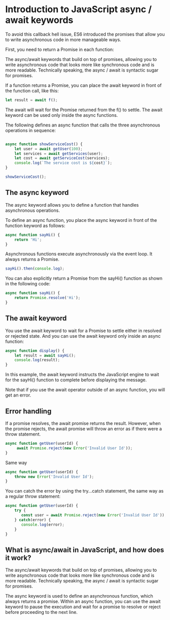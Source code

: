 # Introduction to JavaScript async / await keywords
To avoid this callback hell issue, ES6 introduced the promises that allow you to write asynchronous code in more manageable ways.

First, you need to return a Promise in each function:

The async/await keywords that build on top of promises, allowing you to write asynchronous code that looks more like synchronous code and is more readable. Technically speaking, the async / await is syntactic sugar for promises.

If a function returns a Promise, you can place the await keyword in front of the function call, like this:

```javascript
let result = await f();
```

The await will wait for the Promise returned from the f() to settle. The await keyword can be used only inside the async functions.

The following defines an async function that calls the three asynchronous operations in sequence:

```javascript

async function showServiceCost() {
    let user = await getUser(100);
    let services = await getServices(user);
    let cost = await getServiceCost(services);
    console.log(`The service cost is ${cost}`);
}

showServiceCost();
```

## The async keyword
The async keyword allows you to define a function that handles asynchronous operations.

To define an async function, you place the async keyword in front of the function keyword as follows:

```javascript
async function sayHi() {
    return 'Hi';
}
```

Asynchronous functions execute asynchronously via the event loop. It always returns a Promise.

```javascript
sayHi().then(console.log);
```
You can also explicitly return a Promise from the sayHi() function as shown in the following code:
```javascript
async function sayHi() {
    return Promise.resolve('Hi');
}
```

## The await keyword

You use the await keyword to wait for a Promise to settle either in resolved or rejected state. And you can use the await keyword only inside an async function:

```javascript
async function display() {
    let result = await sayHi();
    console.log(result);
}
```

In this example, the await keyword instructs the JavaScript engine to wait for the sayHi() function to complete before displaying the message.

Note that if you use the await operator outside of an async function, you will get an error.

## Error handling
If a promise resolves, the await promise returns the result. However, when the promise rejects, the await promise will throw an error as if there were a throw statement.
```javascript
async function getUser(userId) {
     await Promise.reject(new Error('Invalid User Id'));
}
```
Same way
```javascript
async function getUser(userId) {
    throw new Error('Invalid User Id');
}
```
You can catch the error by using the try...catch statement, the same way as a regular throw statement:

```javascript
async function getUser(userId) {
    try {
       const user = await Promise.reject(new Error('Invalid User Id'));
    } catch(error) {
       console.log(error);
    }
}
```

## What is async/await in JavaScript, and how does it work?
The async/await keywords that build on top of promises, allowing you to write asynchronous code that looks more like synchronous code and is more readable. Technically speaking, the async / await is syntactic sugar for promises.

The async keyword is used to define an asynchronous function, which always returns a promise. Within an async function, you can use the await keyword to pause the execution and wait for a promise to resolve or reject before proceeding to the next line.
